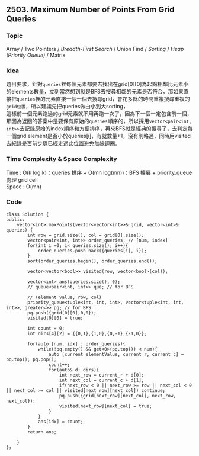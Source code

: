 ##  2503. Maximum Number of Points From Grid Queries

### Topic
Array / Two Pointers /  *Breadth-First Search* / Union Find / *Sorting* / *Heap (Priority Queue)* / Matrix

### Idea
題目要求，針對`queries`裡每個元素都要去找出在grid[0][0]為起點相鄰比元素小的elements數量，立刻當然想到就是BFS去搜尋相鄰的元素是否符合，那如果直接把`queries`裡的元素直接一個一個去搜尋grid，會花多餘的時間重複搜尋重複的`grid位置`，所以建議先把queries做由小到大sorting，  
這樣前一個元素跑過的grid元素就不用再跑一次了，因為下一個一定包含前一個，那因為返回的答案中是要保有原始的`queries`順序的，所以採用`vector<pair<int, int>>`去記錄原始的index順序和方便排序，再來BFS就是經典的搜尋了，去判定每一個grid element是否小於queries[i]，有就數量+1，沒有則略過，同時用visited去紀錄是否前步驟已經走過此位置避免無線迴圈。


### Time Complexity & Space Complexity
Time : O(k log k)：queries 排序 + O(mn log(mn))：BFS 擴展 + priority_queue 處理 grid cell  
Space : O(mn)
### Code
```
class Solution {
public:
    vector<int> maxPoints(vector<vector<int>>& grid, vector<int>& queries) {
        int row = grid.size(), col = grid[0].size();
        vector<pair<int, int>> order_queries; // [num, index]
        for(int i =0; i< queries.size(); i++){
            order_queries.push_back({queries[i], i});
        }
        sort(order_queries.begin(), order_queries.end());

        vector<vector<bool>> visited(row, vector<bool>(col));

        vector<int> ans(queries.size(), 0);
        // queue<pair<int, int>> que; // for BFS

        // (element value, row, col)
        priority_queue<tuple<int, int, int>, vector<tuple<int, int, int>>, greater<>> pq; // for BFS
        pq.push({grid[0][0],0,0});
        visited[0][0] = true;

        int count = 0;
        int dirs[4][2] = {{0,1},{1,0},{0,-1},{-1,0}};

        for(auto [num, idx] : order_queries){
            while(!pq.empty() && get<0>(pq.top()) < num){
                auto [current_elementValue, current_r, current_c] = pq.top(); pq.pop();
                count++;
                for(auto& d: dirs){
                    int next_row = current_r + d[0];
                    int next_col = current_c + d[1];
                    if(next_row < 0 || next_row >= row || next_col < 0 || next_col >= col || visited[next_row][next_col]) continue;
                    pq.push({grid[next_row][next_col], next_row, next_col});
                    visited[next_row][next_col] = true;
                }
            }
            ans[idx] = count;
        }
        return ans;

    }
};
```
